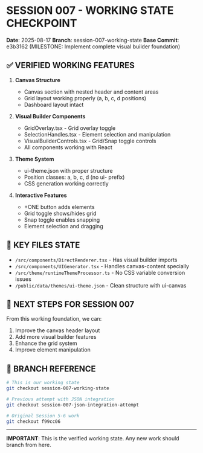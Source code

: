 # SESSION 007 - WORKING STATE CHECKPOINT

**Date**: 2025-08-17
**Branch**: session-007-working-state
**Base Commit**: e3b3162 (MILESTONE: Implement complete visual builder foundation)

## ✅ VERIFIED WORKING FEATURES

1. **Canvas Structure**
   - Canvas section with nested header and content areas
   - Grid layout working properly (a, b, c, d positions)
   - Dashboard layout intact

2. **Visual Builder Components**
   - GridOverlay.tsx - Grid overlay toggle
   - SelectionHandles.tsx - Element selection and manipulation
   - VisualBuilderControls.tsx - Grid/Snap toggle controls
   - All components working with React

3. **Theme System**
   - ui-theme.json with proper structure
   - Position classes: a, b, c, d (no ui- prefix)
   - CSS generation working correctly

4. **Interactive Features**
   - +ONE button adds elements
   - Grid toggle shows/hides grid
   - Snap toggle enables snapping
   - Element selection and dragging

## 📁 KEY FILES STATE

- `/src/components/DirectRenderer.tsx` - Has visual builder imports
- `/src/components/UIGenerator.tsx` - Handles canvas-content specially
- `/src/theme/runtimeThemeProcessor.ts` - No CSS variable conversion issues
- `/public/data/themes/ui-theme.json` - Clean structure with ui-canvas

## 🎯 NEXT STEPS FOR SESSION 007

From this working foundation, we can:
1. Improve the canvas header layout
2. Add more visual builder features
3. Enhance the grid system
4. Improve element manipulation

## 🔄 BRANCH REFERENCE

```bash
# This is our working state
git checkout session-007-working-state

# Previous attempt with JSON integration
git checkout session-007-json-integration-attempt

# Original Session 5-6 work
git checkout f99cc06
```

---

**IMPORTANT**: This is the verified working state. Any new work should branch from here.